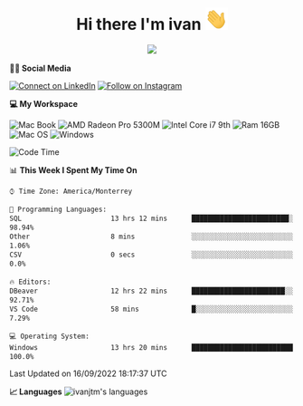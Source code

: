<h1 align="center">Hi there I'm ivan <img src="https://raw.githubusercontent.com/ABSphreak/ABSphreak/master/gifs/Hi.gif" width="40px" /></h1>
<div align="center">
<img src="http://github-readme-streak-stats.herokuapp.com?user=ivanjtm&hide_border=true&background=00000000&border=FFFFFF00&sideNums=A8A8A8&sideLabels=A8A8A8&currStreakNum=FFC93C&dates=A8A8A8)](https://git.io/streak-stats"/>
</div>

**👦🏻 Social Media**

[![Connect on LinkedIn](https://img.shields.io/badge/LinkedIn-%230077B5.svg?&style=flat-square&logo=linkedin&logoColor=white)](https://www.linkedin.com/in/ivanjtm)
[![Follow on Instagram](https://img.shields.io/badge/Instagram-E4405F?style=flat-square&logo=instagram&logoColor=white)](https://www.instagram.com/ivanjtm)

**💻 My Workspace**

![Mac Book](https://img.shields.io/badge/Apple-MacBook_Pro_2019-999999?style=flat-square&logo=apple&logoColor=white)
![AMD Radeon Pro 5300M](https://img.shields.io/badge/AMD-Radeon_Pro_5300M-ED1C24?style=flat-square&logo=amd&logoColor=white)
![Intel Core i7 9th](https://img.shields.io/badge/Intel-Core_i7_9th-0071C5?style=flat-square&logo=intel&logoColor=white)
![Ram 16GB](https://img.shields.io/badge/RAM-16GB-230071C5?style=flat-square&logoColor=white)
![Mac OS](https://img.shields.io/badge/Mac%20OS-000000?style=flat-square&logo=apple&logoColor=white)
![Windows](https://img.shields.io/badge/Windows-0078D6?style=flat-square&logo=windows&logoColor=white)


<!--START_SECTION:waka-->
![Code Time](http://img.shields.io/badge/Code%20Time-717%20hrs-blue)

📊 **This Week I Spent My Time On** 

```text
⌚︎ Time Zone: America/Monterrey

💬 Programming Languages: 
SQL                      13 hrs 12 mins      ████████████████████████░   98.94% 
Other                    8 mins              ░░░░░░░░░░░░░░░░░░░░░░░░░   1.06% 
CSV                      0 secs              ░░░░░░░░░░░░░░░░░░░░░░░░░   0.0%

🔥 Editors: 
DBeaver                  12 hrs 22 mins      ███████████████████████░░   92.71% 
VS Code                  58 mins             █░░░░░░░░░░░░░░░░░░░░░░░░   7.29%

💻 Operating System: 
Windows                  13 hrs 20 mins      █████████████████████████   100.0%

```


 Last Updated on 16/09/2022 18:17:37 UTC
<!--END_SECTION:waka-->
**📈 Languages**
 ![ivanjtm's languages](https://wakatime.com/share/@ivanjtm/a32f83c6-d0c9-49a4-a5ae-d0440b950377.svg)
